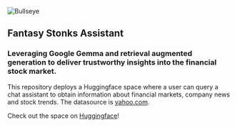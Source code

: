 <img center alt="Bullseye" src="https://github.com/danielpappa/Fantasy-Stonks-Assistant/assets/142378123/9f46f612-150e-4b3d-a145-8af4298e9bd1">

## Fantasy Stonks Assistant

### Leveraging Google Gemma and retrieval augmented generation to deliver trustworthy insights into the financial stock market.

This repository deploys a Huggingface space where a user can query a chat assistant to obtain information about financial markets, company news and stock trends. The datasource is [yahoo.com](https://finance.yahoo.com/most-active/).

Check out the space on [Huggingface](https://huggingface.co/spaces/danielpappa/Fantasy-Stonks-Assistant)!

